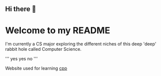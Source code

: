 ## Hi there 👋

# Welcome to my **README**

I'm currently a CS major exploring the different niches of this deep 'deep' rabbit hole called Computer Science.

'''
yes
yes
no
'''

Website used for learning [cpp](https://www.learncpp.com/)

<!--
**ManBeaRTo/ManBeaRTo** is a ✨ _special_ ✨ repository because its `README.md` (this file) appears on your GitHub profile.

Here are some ideas to get you started:

- 🔭 I’m currently working on Web Dev
- 🌱 I’m currently learning to make a website
- 👯 I’m looking to collaborate on ...
- 🤔 I’m looking for help with ...
- 💬 Ask me about ...
- 📫 How to reach me: ...
- 😄 Pronouns: ...
- ⚡ Fun fact: ...
-->
